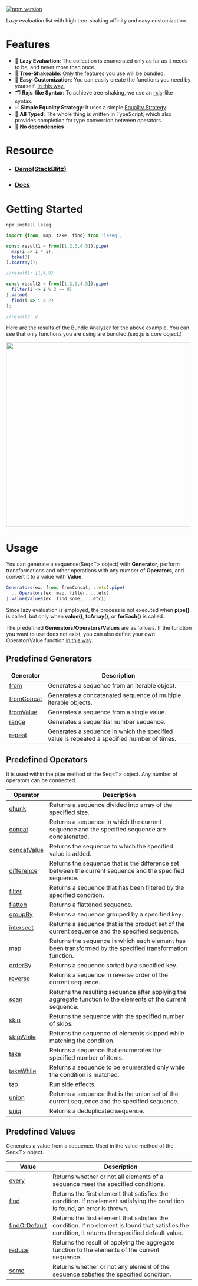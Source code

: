 [![npm version](https://badge.fury.io/js/leseq.svg)](https://badge.fury.io/js/leseq)

Lazy evaluation list with high tree-shaking affinity and easy customization.

# Features
- 🎁 **Lazy Evaluation**: The collection is enumerated only as far as it needs to be, and never more than once.
- 🎄 **Tree-Shakeable**: Only the features you use will be bundled.
- 📎 **Easy-Customization**: You can easily create the functions you need by yourself. [In this way.](https://ugaya40.github.io/leseq/create/)
- 🗂 **Rxjs-like Syntax**: To achieve tree-shaking, we use an [rxjs](https://rxjs.dev/)-like syntax.
- ✅ **Simple Equality Strategy**: It uses a simple [Equality Strategy](https://ugaya40.github.io/leseq/equality/).
- 💯 **All Typed**: The whole thing is written in TypeScript, which also provides completion for type conversion between operators.
- 💨 **No dependencies**

# Resource
- ### [Demo(StackBlitz)](https://stackblitz.com/edit/typescript-vygaa6?file=index.ts)

- ### [Docs](https://ugaya40.github.io/leseq/)

# Getting Started
```
npm install leseq
```
```typescript
import {from, map, take, find} from 'leseq';

const result1 = from([1,2,3,4,5]).pipe(
  map(i => i * i),
  take(3)
).toArray();

//result1: [1,4,9]

const result2 = from([1,2,3,4,5]).pipe(
  filter(i => i % 2 == 0)
).value(
  find(i => i > 2)
);

//result2: 4
```
Here are the results of the Bundle Analyzer for the above example. You can see that only functions you are using are bundled.(seq.js is core object.)

<img width="500" src="https://user-images.githubusercontent.com/1430166/155239748-9ff55488-93a6-4c4c-9131-c7f12e35cd6e.png"></img>

# Usage

You can generate a sequence(Seq&lt;T&gt; object) with **Generator**, perform transformations and other operations with any number of **Operators**, and convert it to a value with **Value**.

```typescript
Generators(ex: from, fromConcat, ..etc).pipe(
  ...Operators(ex: map, filter, ...etc)
).value(Values(ex: find,some, ...etc))
```

Since lazy evaluation is employed, the process is not executed when **pipe()** is called, but only when **value()**, **toArray()**, or **forEach()** is called.

The predefined **Generators/Operators/Values** are as follows.
If the function you want to use does not exist, you can also define your own Operator/Value function [in this way](https://ugaya40.github.io/leseq/create/).

## Predefined Generators
| Generator | Description |
| --- | --- |
| [from](https://ugaya40.github.io/leseq/api/generators/#from) | Generates a sequence from an iterable object. |
| [fromConcat](https://ugaya40.github.io/leseq/api/generators/#fromconcat) | Generates a concatenated sequence of multiple iterable objects. |
| [fromValue](https://ugaya40.github.io/leseq/api/generators/#fromvalue) | Generates a sequence from a single value. |
| [range](https://ugaya40.github.io/leseq/api/generators/#range) | Generates a sequential number sequence. |
| [repeat](https://ugaya40.github.io/leseq/api/generators/#repeat) | Generates a sequence in which the specified value is repeated a specified number of times. |

## Predefined Operators
It is used within the pipe method of the Seq&lt;T&gt; object. Any number of operators can be connected.

| Operator | Description |
| --- | --- |
| [chunk](https://ugaya40.github.io/leseq/api/operators/#chunk) | Returns a sequence divided into array of the specified size. |
| [concat](https://ugaya40.github.io/leseq/api/operators/#concat) | Returns a sequence in which the current sequence and the specified sequence are concatenated. |
| [concatValue](https://ugaya40.github.io/leseq/api/operators/#concatvalue) | Returns the sequence to which the specified value is added. |
| [difference](https://ugaya40.github.io/leseq/api/operators/#difference) | Returns the sequence that is the difference set between the current sequence and the specified sequence. |
| [filter](https://ugaya40.github.io/leseq/api/operators/#filter) | Returns a sequence that has been filtered by the specified condition. |
| [flatten](https://ugaya40.github.io/leseq/api/operators/#flatten) | Returns a flattened sequence. |
| [groupBy](https://ugaya40.github.io/leseq/api/operators/#groupby) | Returns a sequence grouped by a specified key. |
| [intersect](https://ugaya40.github.io/leseq/api/operators/#intersect) | Returns a sequence that is the product set of the current sequence and the specified sequence. |
| [map](https://ugaya40.github.io/leseq/api/operators/#map) | Returns the sequence in which each element has been transformed by the specified transformation function. |
| [orderBy](https://ugaya40.github.io/leseq/api/operators/#orderby) | Returns a sequence sorted by a specified key. |
| [reverse](https://ugaya40.github.io/leseq/api/operators/#reverse) | Returns a sequence in reverse order of the current sequence. |
| [scan](https://ugaya40.github.io/leseq/api/operators/#scan) | Returns the resulting sequence after applying the aggregate function to the elements of the current sequence. |
| [skip](https://ugaya40.github.io/leseq/api/operators/#skip) | Returns the sequence with the specified number of skips. |
| [skipWhile](https://ugaya40.github.io/leseq/api/operators/#skipwhile) | Returns the sequence of elements skipped while matching the condition. |
| [take](https://ugaya40.github.io/leseq/api/operators/#take) | Returns a sequence that enumerates the specified number of items. |
| [takeWhile](https://ugaya40.github.io/leseq/api/operators/#takewhile) | Returns a sequence to be enumerated only while the condition is matched. |
| [tap](https://ugaya40.github.io/leseq/api/operators/#tap) | Run side effects. |
| [union](https://ugaya40.github.io/leseq/api/operators/#union) | Returns a sequence that is the union set of the current sequence and the specified sequence. |
| [uniq](https://ugaya40.github.io/leseq/api/operators/#uniq) | Returns a deduplicated sequence. |


## Predefined Values
Generates a value from a sequence. Used in the value method of the Seq&lt;T&gt; object.

| Value | Description |
| --- | --- |
| [every](https://ugaya40.github.io/leseq/api/values/#every) | Returns whether or not all elements of a sequence meet the specified conditions. |
| [find](https://ugaya40.github.io/leseq/api/values/#find) | Returns the first element that satisfies the condition. If no element satisfying the condition is found, an error is thrown. |
| [findOrDefault](https://ugaya40.github.io/leseq/api/values/#findordefault) | Returns the first element that satisfies the condition. If no element is found that satisfies the condition, it returns the specified default value. |
| [reduce](https://ugaya40.github.io/leseq/api/values/#reduce) | Returns the result of applying the aggregate function to the elements of the current sequence. |
| [some](https://ugaya40.github.io/leseq/api/values/#some) | Returns whether or not any element of the sequence satisfies the specified condition. |

